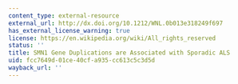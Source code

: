 ```yaml
---
content_type: external-resource
external_url: http://dx.doi.org/10.1212/WNL.0b013e318249f697
has_external_license_warning: true
license: https://en.wikipedia.org/wiki/All_rights_reserved
status: ''
title: SMN1 Gene Duplications are Associated with Sporadic ALS
uid: fcc7649d-01ce-40cf-a935-cc613c5c3d5d
wayback_url: ''
---
```

